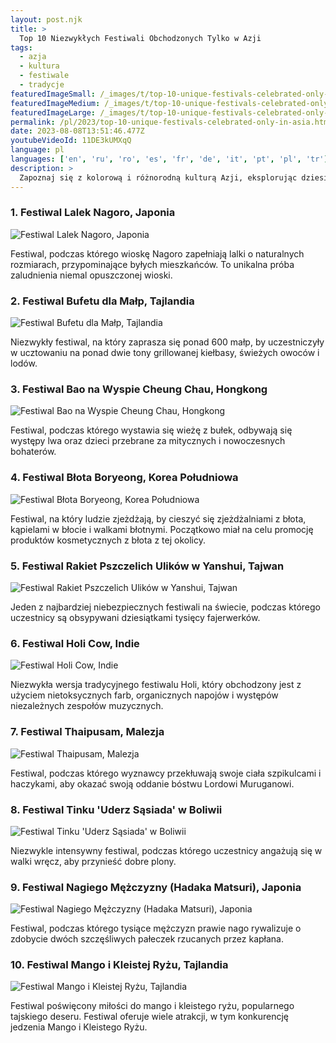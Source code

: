 ```yaml
---
layout: post.njk
title: >
  Top 10 Niezwykłych Festiwali Obchodzonych Tylko w Azji
tags:
  - azja
  - kultura
  - festiwale
  - tradycje
featuredImageSmall: /_images/t/top-10-unique-festivals-celebrated-only-in-asia-cover-pl-small.webp
featuredImageMedium: /_images/t/top-10-unique-festivals-celebrated-only-in-asia-cover-pl-medium.webp
featuredImageLarge: /_images/t/top-10-unique-festivals-celebrated-only-in-asia-cover-pl-large.webp
permalink: /pl/2023/top-10-unique-festivals-celebrated-only-in-asia.html
date: 2023-08-08T13:51:46.477Z
youtubeVideoId: 11DE3kUMXqQ
language: pl
languages: ['en', 'ru', 'ro', 'es', 'fr', 'de', 'it', 'pt', 'pl', 'tr']
description: >
  Zapoznaj się z kolorową i różnorodną kulturą Azji, eksplorując dziesięć najbardziej niezwykłych festiwali, które obchodzone są tylko na tym kontynencie. Przeżyj ekscentryczność, tradycje i niesamowity duch krajów azjatyckich poprzez te unikalne celebracje.
---
```


### 1. Festiwal Lalek Nagoro, Japonia

![Festiwal Lalek Nagoro, Japonia](/_images/7/724f1534abca248a4a54d7bb0376becd-medium.webp)

Festiwal, podczas którego wioskę Nagoro zapełniają lalki o naturalnych rozmiarach, przypominające byłych mieszkańców. To unikalna próba zaludnienia niemal opuszczonej wioski.

### 2. Festiwal Bufetu dla Małp, Tajlandia

![Festiwal Bufetu dla Małp, Tajlandia](/_images/e/e40c17ad9111692a9528abc4f3ae450f-medium.webp)

Niezwykły festiwal, na który zaprasza się ponad 600 małp, by uczestniczyły w ucztowaniu na ponad dwie tony grillowanej kiełbasy, świeżych owoców i lodów.

### 3. Festiwal Bao na Wyspie Cheung Chau, Hongkong

![Festiwal Bao na Wyspie Cheung Chau, Hongkong](/_images/c/c61918f480b5c05b85bee35e5e9274d0-medium.webp)

Festiwal, podczas którego wystawia się wieżę z bułek, odbywają się występy lwa oraz dzieci przebrane za mitycznych i nowoczesnych bohaterów.

### 4. Festiwal Błota Boryeong, Korea Południowa

![Festiwal Błota Boryeong, Korea Południowa](/_images/0/0eea3beb9854a724c6ca11fc9b3e0e85-medium.webp)

Festiwal, na który ludzie zjeżdżają, by cieszyć się zjeżdżalniami z błota, kąpielami w błocie i walkami błotnymi. Początkowo miał na celu promocję produktów kosmetycznych z błota z tej okolicy.

### 5. Festiwal Rakiet Pszczelich Ulików w Yanshui, Tajwan

![Festiwal Rakiet Pszczelich Ulików w Yanshui, Tajwan](/_images/7/7bc71e6c0272eb9b5debc64abbec3440-medium.webp)

Jeden z najbardziej niebezpiecznych festiwali na świecie, podczas którego uczestnicy są obsypywani dziesiątkami tysięcy fajerwerków.

### 6. Festiwal Holi Cow, Indie

![Festiwal Holi Cow, Indie](/_images/1/13ed8b45ff0d73323e8f51dcef175e2e-medium.webp)

Niezwykła wersja tradycyjnego festiwalu Holi, który obchodzony jest z użyciem nietoksycznych farb, organicznych napojów i występów niezależnych zespołów muzycznych.

### 7. Festiwal Thaipusam, Malezja

![Festiwal Thaipusam, Malezja](/_images/e/e7a703ff6e25964b7048061e636e87d1-medium.webp)

Festiwal, podczas którego wyznawcy przekłuwają swoje ciała szpikulcami i haczykami, aby okazać swoją oddanie bóstwu Lordowi Muruganowi.

### 8. Festiwal Tinku 'Uderz Sąsiada' w Boliwii

![Festiwal Tinku 'Uderz Sąsiada' w Boliwii](/_images/0/0844a5add19c1ab3f529816b9fddbcf9-medium.webp)

Niezwykle intensywny festiwal, podczas którego uczestnicy angażują się w walki wręcz, aby przynieść dobre plony.

### 9. Festiwal Nagiego Mężczyzny (Hadaka Matsuri), Japonia

![Festiwal Nagiego Mężczyzny (Hadaka Matsuri), Japonia](/_images/9/99847bff5b3b74d7fbe5f00cf8ca34f9-medium.webp)

Festiwal, podczas którego tysiące mężczyzn prawie nago rywalizuje o zdobycie dwóch szczęśliwych pałeczek rzucanych przez kapłana.

### 10. Festiwal Mango i Kleistej Ryżu, Tajlandia

![Festiwal Mango i Kleistej Ryżu, Tajlandia](/_images/3/3b2ba7de90675538e144ed0379b34797-medium.webp)

Festiwal poświęcony miłości do mango i kleistego ryżu, popularnego tajskiego deseru. Festiwal oferuje wiele atrakcji, w tym konkurencję jedzenia Mango i Kleistego Ryżu.

